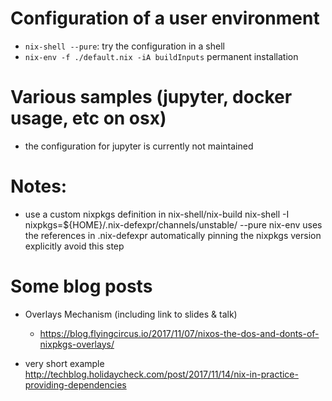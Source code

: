 # Configuration of a user environment

- `nix-shell --pure`: try the configuration in a shell
- `nix-env -f ./default.nix -iA buildInputs` permanent installation

# Various samples (jupyter, docker usage, etc on osx)

- the configuration for jupyter is currently not maintained

# Notes:

- use a custom nixpkgs definition in nix-shell/nix-build
      nix-shell -I nixpkgs=${HOME}/.nix-defexpr/channels/unstable/ --pure
  nix-env uses the references in .nix-defexpr automatically
  pinning the nixpkgs version explicitly avoid this step

# Some blog posts

- Overlays Mechanism (including link to slides & talk)
  - https://blog.flyingcircus.io/2017/11/07/nixos-the-dos-and-donts-of-nixpkgs-overlays/

- very short example
http://techblog.holidaycheck.com/post/2017/11/14/nix-in-practice-providing-dependencies
